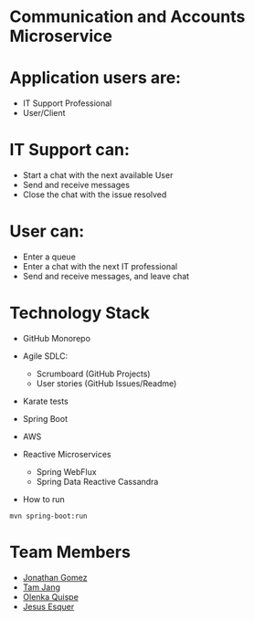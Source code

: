 # Communication and Accounts Microservice

# Application users are: 
*	IT Support Professional
*	User/Client

# IT Support can:
* Start a chat with the next available User
* Send and receive messages
* Close the chat with the issue resolved

# User can:
* Enter a queue
* Enter a chat with the next IT professional
* Send and receive messages, and leave chat

# Technology Stack
* GitHub Monorepo
* Agile SDLC:
  * Scrumboard (GitHub Projects)
  *	User stories (GitHub Issues/Readme)
* Karate tests
* Spring Boot
* AWS
* Reactive Microservices
  *	Spring WebFlux
  *	Spring Data Reactive Cassandra

* How to run
```
mvn spring-boot:run
```

# Team Members
* [Jonathan Gomez](https://github.com/JonathanAGomez)
* [Tam Jang](https://github.com/tamhpn)
* [Olenka Quispe](https://github.com/Olenkaqh)
* [Jesus Esquer](https://github.com/jm27)

